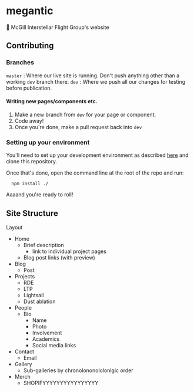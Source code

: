 # megantic
🚀 McGill Interstellar Flight Group's website

## Contributing
### Branches
`master` : Where our live site is running. Don't push anything other than a working `dev` branch there.
`dev` : Where we push all our changes for testing before publication.

#### Writing new pages/components etc.
1. Make a new branch from `dev` for your page or component.
2. Code away!
3. Once you're done, make a pull request back into `dev`

### Setting up your environment
You'll need to set up your development environment as described [here](https://www.gatsbyjs.org/tutorial/part-zero/) and clone this repository.

Once that's done, open the command line at the root of the repo and run:

```shell
  npm install ./
```

Aaaand you're ready to roll!

## Site Structure
Layout

- Home
    - Brief description
        - link to individual project pages
    - Blog post links (with preview)
- Blog
    - Post
- Projects
    - RDE
    - LTP
    - Lightsail
    - Dust ablation
- People
    - Bio
        - Name
        - Photo
        - Involvement
        - Academics
        - Social media links
- Contact
    - Email
- Gallery
    - Sub-galleries by chronolononololonlgic order
- Merch
    - SHOPIFYYYYYYYYYYYYYYYY